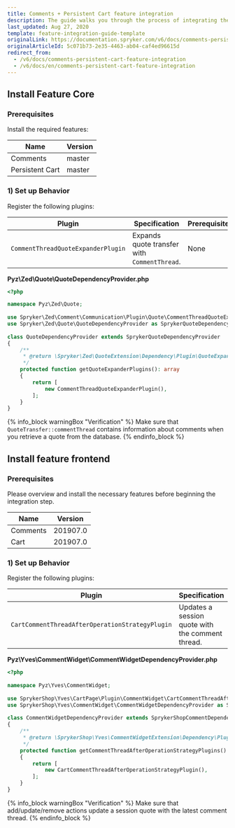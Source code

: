```yaml
---
title: Comments + Persistent Cart feature integration
description: The guide walks you through the process of integrating the Comments + Persistent Cart feature into the project.
last_updated: Aug 27, 2020
template: feature-integration-guide-template
originalLink: https://documentation.spryker.com/v6/docs/comments-persistent-cart-feature-integration
originalArticleId: 5c071b73-2e35-4463-ab04-caf4ed96615d
redirect_from:
  - /v6/docs/comments-persistent-cart-feature-integration
  - /v6/docs/en/comments-persistent-cart-feature-integration
---
```


## Install Feature Core
### Prerequisites
Install the required features:

| Name | Version |
| --- | --- |
| Comments | master |
| Persistent Cart | master |

### 1) Set up Behavior
Register the following plugins:

| Plugin | Specification | Prerequisites | Namespace |
| --- | --- | --- | --- |
| `CommentThreadQuoteExpanderPlugin` | Expands quote transfer with `CommentThread`. | None | `Spryker\Zed\Comment\Communication\Plugin\Quote` |

**Pyz\Zed\Quote\QuoteDependencyProvider.php**

```php
<?php

namespace Pyz\Zed\Quote;
 
use Spryker\Zed\Comment\Communication\Plugin\Quote\CommentThreadQuoteExpanderPlugin;
use Spryker\Zed\Quote\QuoteDependencyProvider as SprykerQuoteDependencyProvider;
 
class QuoteDependencyProvider extends SprykerQuoteDependencyProvider
{
	/**
	 * @return \Spryker\Zed\QuoteExtension\Dependency\Plugin\QuoteExpanderPluginInterface[]
	 */
	protected function getQuoteExpanderPlugins(): array
	{
		return [
			new CommentThreadQuoteExpanderPlugin(),
		];
	}
}
```

{% info_block warningBox "Verification" %}
Make sure that `QuoteTransfer::commentThread` contains information about comments when you retrieve a quote from the database.
{% endinfo_block %}

## Install feature frontend
### Prerequisites
Please overview and install the necessary features before beginning the integration step.

| Name | Version |
| --- | --- |
| Comments | 201907.0 |
| Cart | 201907.0 |

### 1) Set up Behavior
Register the following plugins:

| Plugin | Specification | Prerequisites | Namespace |
| --- | --- | --- | --- |
| `CartCommentThreadAfterOperationStrategyPlugin` | Updates a session quote with the comment thread. | None | `SprykerShop\Yves\CartPage\Plugin\CommentWidget` |

**Pyz\Yves\CommentWidget\CommentWidgetDependencyProvider.php**

```php
<?php
 
namespace Pyz\Yves\CommentWidget;
 
use SprykerShop\Yves\CartPage\Plugin\CommentWidget\CartCommentThreadAfterOperationStrategyPlugin;
use SprykerShop\Yves\CommentWidget\CommentWidgetDependencyProvider as SprykerShopCommentDependencyProvider;
 
class CommentWidgetDependencyProvider extends SprykerShopCommentDependencyProvider
{
	/**
	 * @return \SprykerShop\Yves\CommentWidgetExtension\Dependency\Plugin\CommentThreadAfterOperationStrategyPluginInterface[]
	 */
	protected function getCommentThreadAfterOperationStrategyPlugins(): array
	{
		return [
			new CartCommentThreadAfterOperationStrategyPlugin(),
		];
	}
}
```

{% info_block warningBox "Verification" %}
Make sure that add/update/remove actions update a session quote with the latest comment thread.
{% endinfo_block %}
